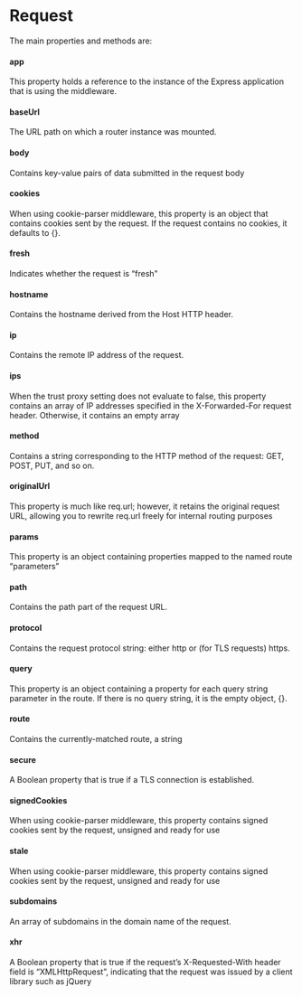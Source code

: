 # Request
The main properties and methods are:

#### app
This property holds a reference to the instance of the Express application that is using the middleware.
#### baseUrl
The URL path on which a router instance was mounted.
#### body
Contains key-value pairs of data submitted in the request body
#### cookies
When using cookie-parser middleware, this property is an object that contains cookies sent by the request. If the request contains no cookies, it defaults to {}.
#### fresh
Indicates whether the request is “fresh"
#### hostname
Contains the hostname derived from the Host HTTP header.
#### ip
Contains the remote IP address of the request.
#### ips
When the trust proxy setting does not evaluate to false, this property contains an array of IP addresses specified in the X-Forwarded-For request header. Otherwise, it contains an empty array
#### method
Contains a string corresponding to the HTTP method of the request: GET, POST, PUT, and so on.
#### originalUrl
This property is much like req.url; however, it retains the original request URL, allowing you to rewrite req.url freely for internal routing purposes
#### params
This property is an object containing properties mapped to the named route “parameters”
#### path
Contains the path part of the request URL.
#### protocol
Contains the request protocol string: either http or (for TLS requests) https.
#### query
This property is an object containing a property for each query string parameter in the route. If there is no query string, it is the empty object, {}.
#### route
Contains the currently-matched route, a string
#### secure
A Boolean property that is true if a TLS connection is established.
#### signedCookies
When using cookie-parser middleware, this property contains signed cookies sent by the request, unsigned and ready for use
#### stale
When using cookie-parser middleware, this property contains signed cookies sent by the request, unsigned and ready for use
#### subdomains
An array of subdomains in the domain name of the request.
#### xhr
A Boolean property that is true if the request’s X-Requested-With header field is “XMLHttpRequest”, indicating that the request was issued by a client library such as jQuery
